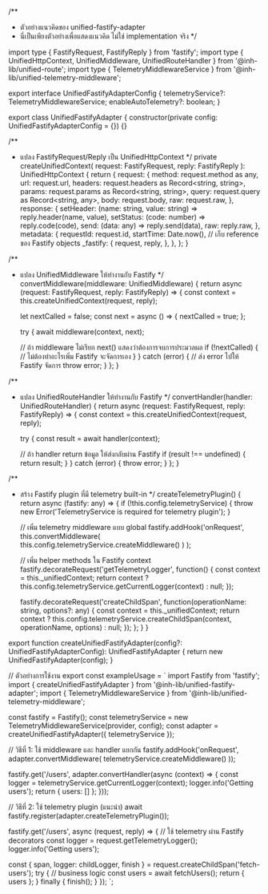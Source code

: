 /**
 * ตัวอย่างแนวคิดของ unified-fastify-adapter
 * นี่เป็นเพียงตัวอย่างเพื่อแสดงแนวคิด ไม่ใช่ implementation จริง
 */

import type { FastifyRequest, FastifyReply } from 'fastify';
import type { UnifiedHttpContext, UnifiedMiddleware, UnifiedRouteHandler } from '@inh-lib/unified-route';
import type { TelemetryMiddlewareService } from '@inh-lib/unified-telemetry-middleware';

export interface UnifiedFastifyAdapterConfig {
  telemetryService?: TelemetryMiddlewareService;
  enableAutoTelemetry?: boolean;
}

export class UnifiedFastifyAdapter {
  constructor(private config: UnifiedFastifyAdapterConfig = {}) {}

  /**
   * แปลง FastifyRequest/Reply เป็น UnifiedHttpContext
   */
  private createUnifiedContext(
    request: FastifyRequest, 
    reply: FastifyReply
  ): UnifiedHttpContext {
    return {
      request: {
        method: request.method as any,
        url: request.url,
        headers: request.headers as Record<string, string>,
        params: request.params as Record<string, string>,
        query: request.query as Record<string, any>,
        body: request.body,
        raw: request.raw,
      },
      response: {
        setHeader: (name: string, value: string) => reply.header(name, value),
        setStatus: (code: number) => reply.code(code),
        send: (data: any) => reply.send(data),
        raw: reply.raw,
      },
      metadata: {
        requestId: request.id,
        startTime: Date.now(),
        // เก็บ reference ของ Fastify objects
        _fastify: {
          request,
          reply,
        },
      },
    };
  }

  /**
   * แปลง UnifiedMiddleware ให้ทำงานกับ Fastify
   */
  convertMiddleware(middleware: UnifiedMiddleware) {
    return async (request: FastifyRequest, reply: FastifyReply) => {
      const context = this.createUnifiedContext(request, reply);
      
      let nextCalled = false;
      const next = async () => {
        nextCalled = true;
      };

      try {
        await middleware(context, next);
        
        // ถ้า middleware ไม่เรียก next() แสดงว่าต้องการจบการประมวลผล
        if (!nextCalled) {
          // ไม่ต้องทำอะไรเพิ่ม Fastify จะจัดการเอง
        }
      } catch (error) {
        // ส่ง error ไปให้ Fastify จัดการ
        throw error;
      }
    };
  }

  /**
   * แปลง UnifiedRouteHandler ให้ทำงานกับ Fastify
   */
  convertHandler(handler: UnifiedRouteHandler) {
    return async (request: FastifyRequest, reply: FastifyReply) => {
      const context = this.createUnifiedContext(request, reply);
      
      try {
        const result = await handler(context);
        
        // ถ้า handler return ข้อมูล ให้ส่งกลับผ่าน Fastify
        if (result !== undefined) {
          return result;
        }
      } catch (error) {
        throw error;
      }
    };
  }

  /**
   * สร้าง Fastify plugin ที่มี telemetry built-in
   */
  createTelemetryPlugin() {
    return async (fastify: any) => {
      if (!this.config.telemetryService) {
        throw new Error('TelemetryService is required for telemetry plugin');
      }

      // เพิ่ม telemetry middleware แบบ global
      fastify.addHook('onRequest', 
        this.convertMiddleware(
          this.config.telemetryService.createMiddleware()
        )
      );

      // เพิ่ม helper methods ใน Fastify context
      fastify.decorateRequest('getTelemetryLogger', function() {
        const context = this._unifiedContext;
        return context ? this.config.telemetryService.getCurrentLogger(context) : null;
      });

      fastify.decorateRequest('createChildSpan', function(operationName: string, options?: any) {
        const context = this._unifiedContext;
        return context ? this.config.telemetryService.createChildSpan(context, operationName, options) : null;
      });
    };
  }
}

export function createUnifiedFastifyAdapter(config?: UnifiedFastifyAdapterConfig): UnifiedFastifyAdapter {
  return new UnifiedFastifyAdapter(config);
}

// ตัวอย่างการใช้งาน
export const exampleUsage = `
import Fastify from 'fastify';
import { createUnifiedFastifyAdapter } from '@inh-lib/unified-fastify-adapter';
import { TelemetryMiddlewareService } from '@inh-lib/unified-telemetry-middleware';

const fastify = Fastify();
const telemetryService = new TelemetryMiddlewareService(provider, config);
const adapter = createUnifiedFastifyAdapter({ telemetryService });

// วิธีที่ 1: ใช้ middleware และ handler แยกกัน
fastify.addHook('onRequest', adapter.convertMiddleware(
  telemetryService.createMiddleware()
));

fastify.get('/users', adapter.convertHandler(async (context) => {
  const logger = telemetryService.getCurrentLogger(context);
  logger.info('Getting users');
  return { users: [] };
}));

// วิธีที่ 2: ใช้ telemetry plugin (แนะนำ)
await fastify.register(adapter.createTelemetryPlugin());

fastify.get('/users', async (request, reply) => {
  // ใช้ telemetry ผ่าน Fastify decorators
  const logger = request.getTelemetryLogger();
  logger.info('Getting users');
  
  const { span, logger: childLogger, finish } = request.createChildSpan('fetch-users');
  try {
    // business logic
    const users = await fetchUsers();
    return { users };
  } finally {
    finish();
  }
});
`;
